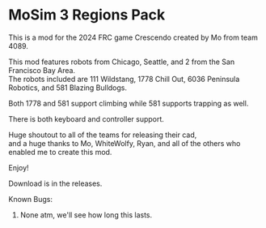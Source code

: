 # MoSim 3 Regions Pack

This is a mod for the 2024 FRC game Crescendo created by Mo from team 4089.  

This mod features robots from Chicago, Seattle, and 2 from the San Francisco Bay Area.  
The robots included are 111 Wildstang, 1778 Chill Out, 6036 Peninsula Robotics, and 581 Blazing Bulldogs.

Both 1778 and 581 support climbing while 581 supports trapping as well.

There is both keyboard and controller support.

Huge shoutout to all of the teams for releasing their cad,  
and a huge thanks to Mo, WhiteWolfy, Ryan, and all of the others who enabled me to create this mod.

Enjoy!

Download is in the releases.

Known Bugs:  
1. None atm, we'll see how long this lasts.
